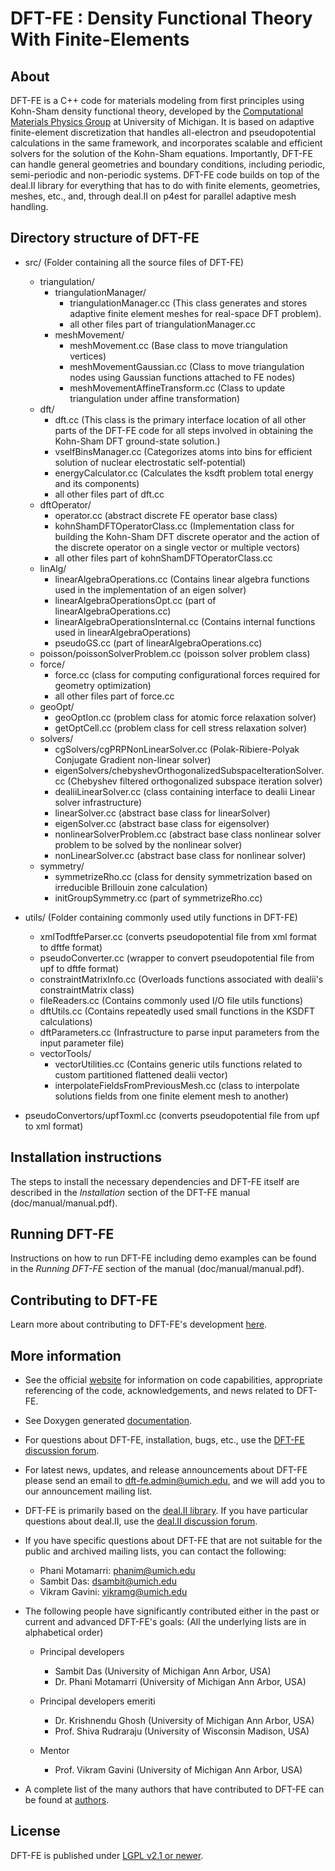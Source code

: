 DFT-FE : Density Functional Theory With Finite-Elements 
=======================================================


About
-----

DFT-FE is a C++ code for materials modeling from first principles using Kohn-Sham density functional theory, developed by the [Computational Materials Physics Group](http://www-personal.umich.edu/~vikramg) at University of Michigan.
It is based on adaptive finite-element discretization that handles all-electron and pseudopotential calculations in the 
same framework, and incorporates scalable and efficient solvers for the solution of the Kohn-Sham equations. Importantly, DFT-FE can handle general geometries and boundary conditions, including periodic, semi-periodic and non-periodic systems. DFT-FE code builds on top of the deal.II library for everything 
that has to do with finite elements, geometries, meshes, etc., and, through deal.II on p4est for parallel adaptive mesh handling.

Directory structure of DFT-FE
-----------------------------
 - src/ (Folder containing all the source files of DFT-FE)
   - triangulation/
      - triangulationManager/
        - triangulationManager.cc (This class generates and stores adaptive finite element meshes for real-space DFT problem).
        - all other files part of triangulationManager.cc
      - meshMovement/
        - meshMovement.cc (Base class to move triangulation vertices)
        - meshMovementGaussian.cc (Class to move triangulation nodes using Gaussian functions attached to FE nodes)
        - meshMovementAffineTransform.cc (Class to update triangulation under affine transformation)
   - dft/
      - dft.cc (This class is the primary interface location of all other parts of the DFT-FE code for all steps involved in obtaining the Kohn-Sham DFT ground-state solution.)
      - vselfBinsManager.cc (Categorizes atoms into bins for efficient solution of nuclear electrostatic self-potential)
      - energyCalculator.cc (Calculates the ksdft problem total energy and its components)
      - all other files part of dft.cc
   - dftOperator/
      - operator.cc (abstract discrete FE operator base class)
      - kohnShamDFTOperatorClass.cc (Implementation class for building the Kohn-Sham DFT discrete operator and the action of the discrete operator on a single vector or multiple vectors)
      - all other files part of kohnShamDFTOperatorClass.cc
   - linAlg/
      - linearAlgebraOperations.cc (Contains linear algebra functions used in the implementation of an eigen solver)
      - linearAlgebraOperationsOpt.cc (part of linearAlgebraOperations.cc)
      - linearAlgebraOperationsInternal.cc (Contains internal functions used in linearAlgebraOperations)
      - pseudoGS.cc (part of linearAlgebraOperations.cc)
   - poisson/poissonSolverProblem.cc (poisson solver problem class)
   - force/
      - force.cc (class for computing configurational forces required for geometry optimization)
      - all other files part of force.cc
   - geoOpt/
      - geoOptIon.cc (problem class for atomic force relaxation solver)
      - getOptCell.cc (problem class for cell stress relaxation solver)
   - solvers/
      - cgSolvers/cgPRPNonLinearSolver.cc (Polak-Ribiere-Polyak Conjugate Gradient non-linear solver)
      - eigenSolvers/chebyshevOrthogonalizedSubspaceIterationSolver.cc (Chebyshev filtered orthogonalized subspace iteration solver)
      - dealiiLinearSolver.cc (class containing interface to dealii Linear solver infrastructure)
      - linearSolver.cc (abstract base class for linearSolver)
      - eigenSolver.cc (abstract base class for eigensolver)
      - nonlinearSolverProblem.cc (abstract base class nonlinear solver problem to be solved by the nonlinear solver)
      - nonLinearSolver.cc (abstract base class for nonlinear solver)  
   - symmetry/
      - symmetrizeRho.cc (class for density symmetrization based on irreducible Brillouin zone calculation)
      - initGroupSymmetry.cc (part of symmetrizeRho.cc)

 - utils/ (Folder containing commonly used utily functions in DFT-FE)
   - xmlTodftfeParser.cc (converts pseudopotential file from xml format to dftfe format)
   - pseudoConverter.cc (wrapper to convert pseudopotential file from upf to dftfe format)
   - constraintMatrixInfo.cc (Overloads functions associated with dealii's constraintMatrix class)
   - fileReaders.cc (Contains commonly used I/O file utils functions)
   - dftUtils.cc (Contains repeatedly used small functions in the KSDFT calculations)
   - dftParameters.cc (Infrastructure to parse input parameters from the input parameter file)
   - vectorTools/
     - vectorUtilities.cc (Contains generic utils functions related to custom partitioned flattened dealii vector)
     - interpolateFieldsFromPreviousMesh.cc (class to interpolate solutions fields from one finite element mesh to another) 

 - pseudoConvertors/upfToxml.cc (converts pseudopotential file from upf to xml format)



Installation instructions
-------------------------

The steps to install the necessary dependencies and DFT-FE itself are described
in the *Installation* section of the DFT-FE manual (doc/manual/manual.pdf). 


Running DFT-FE
--------------

Instructions on how to run DFT-FE including demo examples can be found in the *Running DFT-FE* section of the manual (doc/manual/manual.pdf). 


Contributing to DFT-FE
----------------------
Learn more about contributing to DFT-FE's development [here](https://github.com/dftfeDevelopers/dftfe/wiki/Contributing).


More information
----------------

 - See the official [website](https://sites.google.com/umich.edu/dftfe) for information on code capabilities, appropriate referencing of the code, acknowledgements, and news related to DFT-FE.
  
 - See Doxygen generated [documentation](https://dftfedevelopers.github.io/dftfe/).

 - For questions about DFT-FE, installation, bugs, etc., use the [DFT-FE discussion forum](https://groups.google.com/forum/#!forum/dftfe-user-group). 

 - For latest news, updates, and release announcements about DFT-FE please send an email to dft-fe.admin@umich.edu, and we will add you to our announcement mailing list.
 
 - DFT-FE is primarily based on the [deal.II library](http://www.dealii.org/). If you have particular questions about deal.II, use the [deal.II discussion forum](https://www.dealii.org/mail.html).
 
 - If you have specific questions about DFT-FE that are not suitable for the public and archived mailing lists, you can contact the following:
    - Phani Motamarri: phanim@umich.edu
    - Sambit Das: dsambit@umich.edu
    - Vikram Gavini: vikramg@umich.edu 

 - The following people have significantly contributed either in the past or current and advanced DFT-FE's goals: (All the underlying lists are in alphabetical order)
   - Principal developers  
       - Sambit Das (University of Michigan Ann Arbor, USA)
       - Dr. Phani Motamarri (University of Michigan Ann Arbor, USA)
    
   - Principal developers emeriti
       - Dr. Krishnendu Ghosh (University of Michigan Ann Arbor, USA)
       - Prof. Shiva Rudraraju  (University of Wisconsin Madison, USA)

   - Mentor
       - Prof. Vikram Gavini (University of Michigan Ann Arbor, USA)
         
 - A complete list of the many authors that have contributed to DFT-FE can be found at [authors](https://github.com/dftfeDevelopers/dftfe/blob/publicGithubDevelop/authors).    

License
-------

DFT-FE is published under [LGPL v2.1 or newer](https://github.com/dftfeDevelopers/dftfe/blob/publicGithubDevelop/LICENSE).
